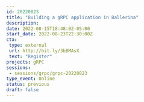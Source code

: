 ```yaml
---
id: 20220823
title: "Building a gRPC application in Ballerina"
description: 
date: 2022-08-15T18:48:02-05:00
start_date: 2022-08-23T22:30:00Z
cta: 
 type: external
 url: http://bit.ly/3bBMAsX
 text: "Register"
projects: gRPC
sessions: 
 - sessions/grpc/grpc-20220823
type_event: Online
status: previous
draft: false
---
```






